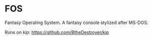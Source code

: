 # FOS
Fantasy Operating System. A fantasy console stylized after MS-DOS.

Runs on kip: https://github.com/BtheDestroyer/kip
